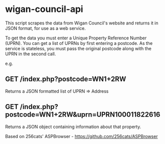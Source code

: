 # wigan-council-api

This script scrapes the data from Wigan Council's website and returns it in JSON format, for use as a web service.

To get the data you must enter a Unique Property Reference Number (UPRN). You can get a list of UPRNs by first entering a postcode. 
As the service is stateless, you must pass the original postcode along with the UPRN in the second call. 

e.g.

GET /index.php?postcode=WN1+2RW
-
Returns a JSON formatted list of UPRN => Address

GET /index.php?postcode=WN1+2RW&uprn=UPRN100011822616
-
Returns a JSON object containing information about that property.




Based on 256cats' ASPBrowser - https://github.com/256cats/ASPBrowser 